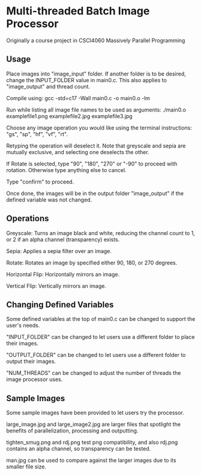 # Multi-threaded Batch Image Processor

Originally a course project in CSCI4060 Massively Parallel Programming

## Usage

Place images into "image_input" folder. If another folder is to be desired, change the INPUT_FOLDER value in main0.c. This also applies to "image_output" and thread count.

Compile using: gcc -std=c17 -Wall main0.c -o main0.o -lm

Run while listing all image file names to be used as arguments: ./main0.o examplefile1.png examplefile2.jpg examplefile3.jpg

Choose any image operation you would like using the terminal instructions: "gs", "sp", "hf", "vf", "rt".

Retyping the operation will deselect it. Note that greyscale and sepia are mutually exclusive, and selecting one deselects the other.

If Rotate is selected, type "90", "180", "270" or "-90" to proceed with rotation. Otherwise type anything else to cancel.

Type "confirm" to proceed.

Once done, the images will be in the output folder "image_output" if the defined variable was not changed.


## Operations

Greyscale: Turns an image black and white, reducing the channel count to 1, or 2 if an alpha channel (transparency) exists.

Sepia: Applies a sepia filter over an image.

Rotate: Rotates an image by specified either 90, 180, or 270 degrees.

Horizontal Flip: Horizontally mirrors an image.

Vertical Flip: Vertically mirrors an image.

## Changing Defined Variables

Some defined variables at the top of main0.c can be changed to support the user's needs.

"INPUT_FOLDER" can be changed to let users use a different folder to place their images.

"OUTPUT_FOLDER" can be changed to let users use a different folder to output their images.

"NUM_THREADS" can be changed to adjust the number of threads the image processor uses.


## Sample Images

Some sample images have been provided to let users try the processor.

large_image.jpg and large_image2.jpg are larger files that spotlight the benefits of parallelization, processing and outputting.

tighten_smug.png and rdj.png test png compatibility, and also rdj.png contains an alpha channel, so transparency can be tested.

man.jpg can be used to compare against the larger images due to its smaller file size.



